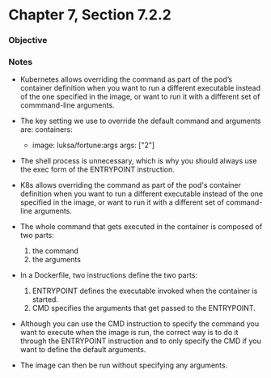 # Chapter 7, Section 7.2.2

### Objective

### Notes
- Kubernetes allows overriding the command as part of the pod’s container definition when you want to run a different executable instead of the one specified in the image, or want to run it with a different set of commmand-line arguments.

- The key setting we use to override the default command and arguments are:
  containers:
  - image: luksa/fortune:args
    args: ["2"]

- The shell process is unnecessary, which is why you should always use the exec form of the ENTRYPOINT instruction.

- K8s allows overriding the command as part of the pod's container definition when you want to run a different executable instead of the one specified in the image, or want to run it with a different set of command-line arguments. 

- The whole command that gets executed in the container is composed of two parts:
  1. the command
  2. the arguments

- In a Dockerfile, two instructions define the two parts:
  1. ENTRYPOINT defines the executable invoked when the container is started.
  2. CMD specifies the arguments that get passed to the ENTRYPOINT.

- Although you can use the CMD instruction to specify the command you want to execute when the image is run, the correct way is to do it through the ENTRYPOINT instruction and to only specify the CMD if you want to define the default arguments. 

- The image can then be run without specifying any arguments.
